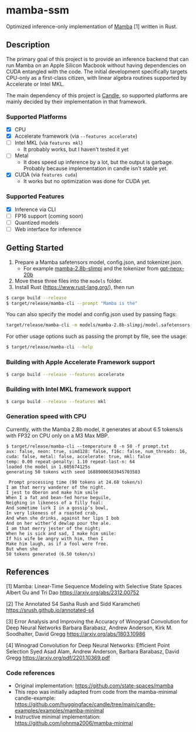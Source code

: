 # mamba-ssm

Optimized inference-only implementation of [Mamba](#references) [1] written in Rust.

## Description
The primary goal of this project is to provide an inference backend that can run
Mamba on an Apple Silicon Macbook without having dependencies on CUDA entangled
with the code. The initial development specifically targets CPU-only as a
first-class citizen, with linear algebra routines supported by Accelerate or
Intel MKL.

The main dependency of this project is [Candle](https://github.com/huggingface/candle),
so supported platforms are mainly decided by their implementation in that
framework.

### Supported Platforms

- [x] CPU
- [x] Accelerate framework (via `--features accelerate`)
- [ ] Intel MKL (via `features mkl`)
  - It probably works, but I haven't tested it yet
- [ ] Metal
  - It does speed up inference by a lot, but the output is garbage. Probably because implementation in candle isn't stable yet.
- [x] CUDA (via `features cuda`)
  - It works but no optimization was done for CUDA yet.

### Supported Features

- [x] Inference via CLI
- [ ] FP16 support (coming soon)
- [ ] Quantized models
- [ ] Web interface for inference

## Getting Started

1. Prepare a Mamba safetensors model, config.json, and tokenizer.json.
   - For example [mamba-2.8b-slimpj](https://huggingface.co/state-spaces/mamba-2.8b-slimpj/tree/refs%2Fpr%2F1) and the tokenizer from [gpt-neox-20b](https://huggingface.co/EleutherAI/gpt-neox-20b/blob/main/tokenizer.json)
2. Move these three files into the `models` folder.
3. Install Rust (https://www.rust-lang.org/), then run
```bash
$ cargo build --release
$ target/release/mamba-cli --prompt "Mamba is the"
```

You can also specify the model and config.json used by passing flags:
```bash
target/release/mamba-cli -m models/mamba-2.8b-slimpj/model.safetensors -c models/mamba-2.8b-slimpj/config.json -prompt "Mamba is the"
```

For other usage options such as passing the prompt by file, see the usage:
```bash
$ target/release/mamba-cli --help
```

### Building with Apple Accelerate Framework support
```bash
$ cargo build --release --features accelerate
```

### Building with Intel MKL framework support
```bash
$ cargo build --release --features mkl
```

### Generation speed with CPU

Currently, with the Mamba 2.8b model, it generates at about 6.5 tokens/s with FP32 on CPU only on a M3 Max MBP.

```
$ target/release/mamba-cli --temperature 0 -n 50 -f prompt.txt
avx: false, neon: true, simd128: false, f16c: false, num_threads: 16, cuda: false, metal: false, accelerate: true, mkl: false
temp: 0.00 repeat-penalty: 1.10 repeat-last-n: 64
loaded the model in 1.605674125s
generating 50 tokens with seed 16889006583945703583

 Prompt processing time (98 tokens at 24.68 token/s)
I am that merry wanderer of the night.
I jest to Oberon and make him smile
When I a fat and bean-fed horse beguile,
Neighing in likeness of a filly foal:
And sometime lurk I in a gossip’s bowl,
In very likeness of a roasted crab,
And when she drinks, against her lips I bob
And on her wither’d dewlap pour the ale.
I am that merry jester of the night;
When he is sick and sad, I make him smile:
If his wife be angry with him, then I
Make him laugh, as if a fool were free.
But when she
50 tokens generated (6.50 token/s)
```

## References

[1] Mamba: Linear-Time Sequence Modeling with Selective State Spaces
    Albert Gu and Tri Dao
    https://arxiv.org/abs/2312.00752

[2] The Annotated S4
    Sasha Rush and Sidd Karamcheti
    https://srush.github.io/annotated-s4

[3] Error Analysis and Improving the Accuracy of Winograd Convolution for Deep Neural Networks
    Barbara Barabasz, Andrew Anderson, Kirk M. Soodhalter, David Gregg
    https://arxiv.org/abs/1803.10986

[4] Winograd Convolution for Deep Neural Networks: Efficient Point Selection
    Syed Asad Alam, Andrew Anderson, Barbara Barabasz, David Gregg
    https://arxiv.org/pdf/2201.10369.pdf

### Code references
- Original implementation: https://github.com/state-spaces/mamba
- This repo was initially adapted from code from the
  mamba-minimal candle-example:
  https://github.com/huggingface/candle/tree/main/candle-examples/examples/mamba-minimal
- Instructive minimal implementation: https://github.com/johnma2006/mamba-minimal